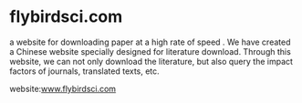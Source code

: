 # flybirdsci.com
a website for downloading paper at a high rate of speed .
We have created a Chinese website specially designed for literature download. Through this website, we can not only download the literature, but also query the impact factors of journals, translated texts, etc.

website:www.flybirdsci.com
